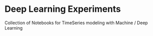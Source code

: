 # Deep Learning Experiments
Collection of Notebooks for TimeSeries modeling with Machine / Deep Learning
